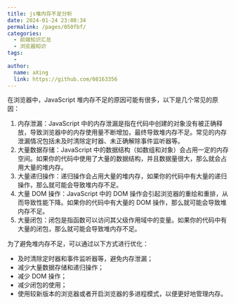 ```yaml
---
title: js堆内存不足分析
date: 2024-01-24 23:08:34
permalink: /pages/050fbf/
categories:
  - 前端知识汇总
  - 浏览器知识
tags:
  - 
author: 
  name: aXing
  link: https://github.com/08163356
---
```





在浏览器中，JavaScript 堆内存不足的原因可能有很多，以下是几个常见的原因：

1. 内存泄漏：JavaScript 中的内存泄漏是指在代码中创建的对象没有被正确释放，导致浏览器中的内存使用量不断增加，最终导致堆内存不足。常见的内存泄漏情况包括未及时清除定时器、未正确解除事件监听器等。
2. 大量数据存储：JavaScript 中的数据结构（如数组和对象）会占用一定的内存空间。如果你的代码中使用了大量的数据结构，并且数据量很大，那么就会占用大量的堆内存。
3. 大量递归操作：递归操作会占用大量的堆内存，如果你的代码中有大量的递归操作，那么就可能会导致堆内存不足。
4. 大量 DOM 操作：JavaScript 中的 DOM 操作会引起浏览器的重绘和重排，从而导致性能下降。如果你的代码中有大量的 DOM 操作，那么就可能会导致堆内存不足。
5. 大量闭包：闭包是指函数可以访问其父级作用域中的变量。如果你的代码中有大量的闭包，那么就可能会导致堆内存不足。

为了避免堆内存不足，可以通过以下方式进行优化：

- 及时清除定时器和事件监听器等，避免内存泄漏；
- 减少大量数据存储和递归操作；
- 减少 DOM 操作；
- 减少闭包的使用；
- 使用较新版本的浏览器或者开启浏览器的多进程模式，以便更好地管理内存。